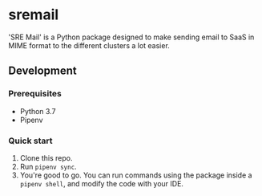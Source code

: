 # sremail

'SRE Mail' is a Python package designed to make sending email to SaaS in MIME 
format to the different clusters a lot easier.

## Development

### Prerequisites
- Python 3.7
- Pipenv

### Quick start
1. Clone this repo.
2. Run `pipenv sync`.
3. You're good to go. You can run commands using the package inside a
   `pipenv shell`, and modify the code with your IDE.